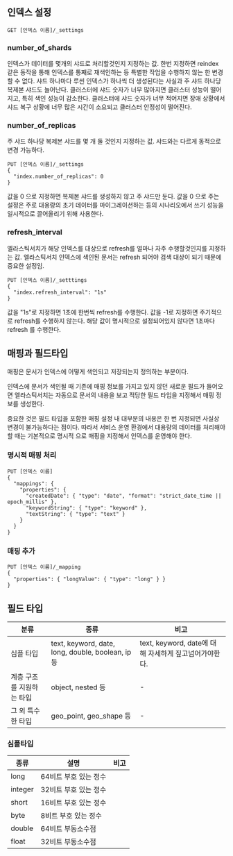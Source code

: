 ## 인덱스 설정
```
GET [인덱스 이름]/_settings
```
### number_of_shards
인덱스가 데이터를 몇개의 샤드로 처리할것인지 지정하는 값.
한번 지정하면 reindex 같은 동작을 통해 인덱스를 통째로 재색인하는 등 특별한 작업을 수행하지 않는 한 변경할 수 없다.
샤드 하나마다 루씬 인덱스가 하나씩 더 생성된다는 사실과 주 샤드 하나당 복제본 샤드도 늘어난다.
클러스터에 샤드 숫자가 너무 많아지면 클러스터 성능이 떨어지고, 특히 색인 성능이 감소한다.
클러스터에 샤드 숫자가 너무 적어지면 장애 상황에서 샤드 복구 상황에 너무 많은 시간이 소요되고 클러스터 안정성이 떨어진다.

### number_of_replicas
주 샤드 하나당 복제본 샤드를 몇 개 둘 것인지 지정하는 값.
샤드와는 다르게 동적으로 변경 가능하다.
```
PUT [인덱스 이름]/_settings
{
  "index.number_of_replicas": 0
}
```
값을 0 으로 지정하면 복제본 샤드를 생성하지 않고 주 샤드만 둔다. 
값을 0 으로 주는 설정은 주로 대용량의 초기 데이터를 마이그레이션하는 등의 시나리오에서 쓰기 성능을 일시적으로 끌어올리기 위해 사용한다.

### refresh_interval
엘라스틱서치가 해당 인덱스를 대상으로 refresh를 얼마나 자주 수행할것인지를 지정하는 값.
엘라스틱서치 인덱스에 색인된 문서는 refresh 되어야 검색 대상이 되기 때문에 중요한 설정임.
```
PUT [인덱스 이름]/_setttings
{
  "index.refresh_interval": "1s"
}
```
값을 "1s"로 지정하면 1초에 한번씩 refresh를 수행한다. 
값을 -1로 지정하면 주기적으로 refresh를 수행하지 않는다.
해당 값이 명시적으로 설정되어있지 않다면 1초마다 refresh 를 수행한다.

## 매핑과 필드타입
매핑은 문서가 인덱스에 어떻게 색인되고 저장되는지 정의하는 부분이다. 

인덱스에 문서가 색인될 때 기존에 매핑 정보를 가지고 있지 않던 새로운 필드가 들어오면 
엘라스틱서치는 자동으로 문서의 내용을 보고 적당한 필드 타입을 지정해서 매핑 정보를 생성한다.

중요한 것은 필드 타입을 포함한 매핑 설정 내 대부분의 내용은 한 번 지정되면 사실상 변경이 불가능하다는 점이다. 
따라서 서비스 운영 환경에서 대용량의 데이터를 처리해야 할 때는 기본적으로 명시적 으로 매핑을 지정해서 인덱스를 운영해야 한다.

### 명시적 매핑 처리
```
PUT [인덱스 이름] 
{ 
  "mappings": { 
    "properties": { 
      "createdDate": { "type": "date", "format": "strict_date_time || epoch_millis" }, 
      "keywordString": { "type": "keyword" }, 
      "textString": { "type": "text" }
    } 
  }
}
```

### 매핑 추가
```
PUT [인덱스 이름]/_mapping 
{ 
  "properties": { "longValue": { "type": "long" } } 
}
```

## 필드 타입
|분류|종류|비고|
|---|---|---|
|심플 타입| text, keyword, date, long, double, boolean, ip 등|text, keyword, date에 대해 자세하게 짚고넘어가야한다.|
|계층 구조를 지원하는 타입| object, nested 등|-|
|그 외 특수한 타입| geo_point, geo_shape 등|-|

### 심플타입
|종류|설명|비고|
|---|---|---|
|long|64비트 부호 있는 정수||
|integer|32비트 부호 있는 정수||
|short|16비트 부호 있는 정수||
|byte|8비트 부호 있는 정수||
|double|64비트 부동소수점||
|float|32비트 부동소수점||




